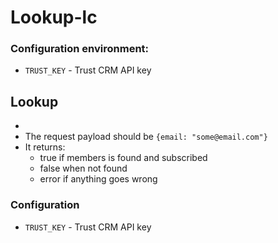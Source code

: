 # Lookup-lc

### Configuration environment:

- `TRUST_KEY` - Trust CRM API key

## Lookup

-
- The request payload should be `{email: "some@email.com"}`
- It returns:
  - true if members is found and subscribed
  - false when not found
  - error if anything goes wrong

### Configuration

- `TRUST_KEY` - Trust CRM API key
